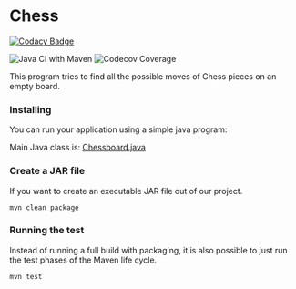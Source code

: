 # Chess

[![Codacy Badge](https://api.codacy.com/project/badge/Grade/b57c2252bdf6442d969f261f65085337)](https://app.codacy.com/manual/email2ashusharma/chess?utm_source=github.com&utm_medium=referral&utm_content=ashusharmatech/chess&utm_campaign=Badge_Grade_Settings)

![Java CI with Maven](https://github.com/ashusharmatech/chess/workflows/Java%20CI%20with%20Maven/badge.svg)
![Codecov Coverage](https://codecov.io/gh/ashusharmatech/chess/branch/master/graph/badge.svg)

This program tries to find all the possible moves of Chess pieces on an empty board.


### Installing

You can run your application using a simple java program:

Main Java class is: [Chessboard.java](/src/main/java/io/game/Chessboard.java)

### Create a JAR file
If you want to create an executable JAR file out of our project. 
```
mvn clean package
```

### Running the test
Instead of running a full build with packaging, it is also possible to just run the test phases of the Maven life cycle.
```
mvn test
```
